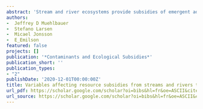 ```yaml
--- 
abstract: 'Stream and river ecosystems provide subsidies of emergent adult aquatic insects and other resources to terrestrial food webs, and this lotic–land subsidy has garnered much attention in recent research. Here, we critically examine a list of biotic and abiotic variables—including productivity, dominant taxa, geomorphology, and weather—that should be important in affecting the nature of these subsidy dynamics between lotic and terrestrial ecosystems, especially the pathway from emergent aquatic insects to terrestrial predators. We also explore how interactions between these variables can lead to otherwise unexpected patterns in the importance of aquatic subsidies to terrestrial food webs. Utilizing a match-mismatch framework developed previously, we identify how these variables and interactions may be affected by a broad suite of stressors in addition to contaminants: climate change, land-use conversion…'
authors: 
-  Jeffrey D Muehlbauer
-  Stefano Larsen
-  Micael Jonsson
-  E_Emilson
featured: false
projects: []
publication: '*Contaminants and Ecological Subsidies*'
publication_short: ''
publication_types:
- "2"
publishDate: '2020-12-01T00:00:00Z'
title: Variables affecting resource subsidies from streams and rivers to land and their susceptibility to global change stressors
url_pdf: https://scholar.google.com/scholar?oi=bibs&hl=fr&oe=ASCII&cites=11243462018856290305&as_sdt=5
url_source: https://scholar.google.com/scholar?oi=bibs&hl=fr&oe=ASCII&cites=11243462018856290305&as_sdt=5&as_ylo=2020&as_yhi=2020
--- 
```



